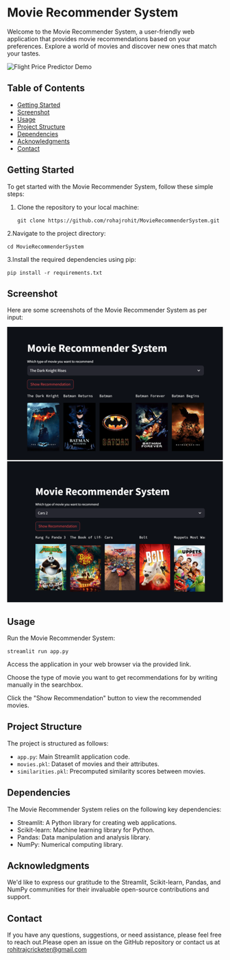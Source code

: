 # Movie Recommender System

Welcome to the Movie Recommender System, a user-friendly web application that provides movie recommendations based on your preferences. Explore a world of movies and discover new ones that match your tastes.


![Flight Price Predictor Demo](demo.gif)

## Table of Contents

- [Getting Started](#getting-started)
- [Screenshot](#screenshot)
- [Usage](#usage)
- [Project Structure](#project-structure)
- [Dependencies](#dependencies)
- [Acknowledgments](#acknowledgments)
- [Contact](#contact)

## Getting Started

To get started with the Movie Recommender System, follow these simple steps:
   

1. Clone the repository to your local machine:

       git clone https://github.com/rohajrohit/MovieRecommenderSystem.git
2.Navigate to the project directory:

    cd MovieRecommenderSystem
    
3.Install the required dependencies using pip:

    pip install -r requirements.txt

## Screenshot

Here are some screenshots of the Movie Recommender System as per input:

   <img src='MovieRecommender/Screenshot (352).png' >
  <img src='MovieRecommender/Screenshot (353).png' >

## Usage
Run the Movie Recommender System:

    streamlit run app.py
Access the application in your web browser via the provided link.

Choose the type of movie you want to get recommendations for by writing manually in the searchbox.

Click the "Show Recommendation" button to view the recommended movies.


## Project Structure

The project is structured as follows:
- `app.py`: Main Streamlit application code.
- `movies.pkl`: Dataset of movies and their attributes.
- `similarities.pkl`: Precomputed similarity scores between movies.

## Dependencies

The Movie Recommender System relies on the following key dependencies:
- Streamlit: A Python library for creating web applications.
- Scikit-learn: Machine learning library for Python.
- Pandas: Data manipulation and analysis library.
- NumPy: Numerical computing library.

## Acknowledgments

We'd like to express our gratitude to the Streamlit, Scikit-learn, Pandas, and NumPy communities for their invaluable open-source contributions and support.

## Contact

If you have any questions, suggestions, or need assistance, please feel free to reach out.Please open an issue on the GitHub repository or contact us at rohitrajcricketer@gmail.com
